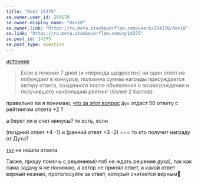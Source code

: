 ```yaml
---
title: "Post 14375"
se.owner.user_id: 264178
se.owner.display_name: "Dev18"
se.owner.link: "https://ru.meta.stackoverflow.com/users/264178/dev18"
se.link: "https://ru.meta.stackoverflow.com/q/14375"
se.post_id: 14375
se.post_type: question
---
```

<p><a href="https://ru.stackoverflow.com/help/bounty">источник</a></p>
<blockquote>
<p>Если в течение 7 дней (и «периода щедрости») ни один ответ не
побеждает в конкурсе, половина суммы награды присуждается автору
ответа, созданного после объявления о вознаграждении и получившего
наибольший рейтинг (более 2 баллов)</p>
</blockquote>
<p>правильно ли я понимаю, <a href="https://ru.stackoverflow.com/q/1593467/264178">что за этот вопрос</a> <code>Дух</code> отдаст 50 ответу с рейтингом ответа +2 ?</p>
<p>а берет ли в счет минусы? то есть, если</p>
<p>(поздний ответ +4 -1) и (ранний ответ +3 -2) === то кто получит награду от Духа?</p>
<p><a href="https://ru.meta.stackoverflow.com/a/3619/264178">тут</a> не нашла ответа</p>
<p>Также, прошу помочь с решением(чтоб не ждать решение духа), так как сама задачу я не понимаю, а автор не принял ответ, а какой ответ верный незнаю, проголосуйте за ответ, который считается верным🙏</p>
